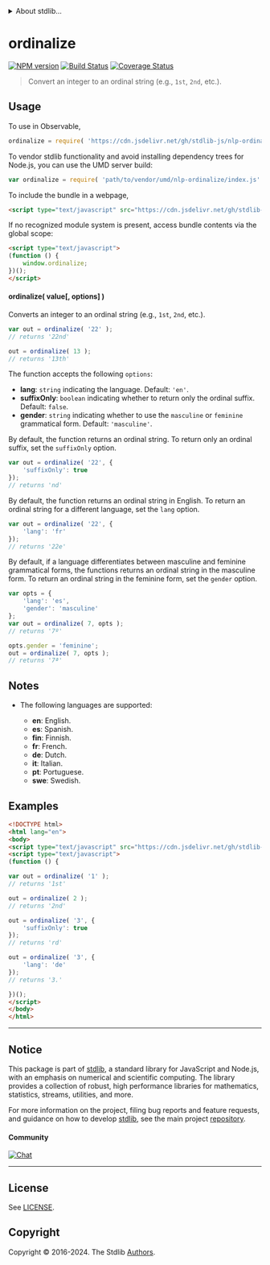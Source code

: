 <!--

@license Apache-2.0

Copyright (c) 2022 The Stdlib Authors.

Licensed under the Apache License, Version 2.0 (the "License");
you may not use this file except in compliance with the License.
You may obtain a copy of the License at

   http://www.apache.org/licenses/LICENSE-2.0

Unless required by applicable law or agreed to in writing, software
distributed under the License is distributed on an "AS IS" BASIS,
WITHOUT WARRANTIES OR CONDITIONS OF ANY KIND, either express or implied.
See the License for the specific language governing permissions and
limitations under the License.

-->


<details>
  <summary>
    About stdlib...
  </summary>
  <p>We believe in a future in which the web is a preferred environment for numerical computation. To help realize this future, we've built stdlib. stdlib is a standard library, with an emphasis on numerical and scientific computation, written in JavaScript (and C) for execution in browsers and in Node.js.</p>
  <p>The library is fully decomposable, being architected in such a way that you can swap out and mix and match APIs and functionality to cater to your exact preferences and use cases.</p>
  <p>When you use stdlib, you can be absolutely certain that you are using the most thorough, rigorous, well-written, studied, documented, tested, measured, and high-quality code out there.</p>
  <p>To join us in bringing numerical computing to the web, get started by checking us out on <a href="https://github.com/stdlib-js/stdlib">GitHub</a>, and please consider <a href="https://opencollective.com/stdlib">financially supporting stdlib</a>. We greatly appreciate your continued support!</p>
</details>

# ordinalize

[![NPM version][npm-image]][npm-url] [![Build Status][test-image]][test-url] [![Coverage Status][coverage-image]][coverage-url] <!-- [![dependencies][dependencies-image]][dependencies-url] -->

> Convert an integer to an ordinal string (e.g., `1st`, `2nd`, etc.).

<section class="intro">

</section>

<!-- /.intro -->



<section class="usage">

## Usage

To use in Observable,

```javascript
ordinalize = require( 'https://cdn.jsdelivr.net/gh/stdlib-js/nlp-ordinalize@v0.2.1-umd/browser.js' )
```

To vendor stdlib functionality and avoid installing dependency trees for Node.js, you can use the UMD server build:

```javascript
var ordinalize = require( 'path/to/vendor/umd/nlp-ordinalize/index.js' )
```

To include the bundle in a webpage,

```html
<script type="text/javascript" src="https://cdn.jsdelivr.net/gh/stdlib-js/nlp-ordinalize@v0.2.1-umd/browser.js"></script>
```

If no recognized module system is present, access bundle contents via the global scope:

```html
<script type="text/javascript">
(function () {
    window.ordinalize;
})();
</script>
```

#### ordinalize( value\[, options] )

Converts an integer to an ordinal string (e.g., `1st`, `2nd`, etc.).

```javascript
var out = ordinalize( '22' );
// returns '22nd'

out = ordinalize( 13 );
// returns '13th'
```

The function accepts the following `options`:

-   **lang**: `string` indicating the language. Default: `'en'`.
-   **suffixOnly**: `boolean` indicating whether to return only the ordinal suffix. Default: `false`.
-   **gender**: `string` indicating whether to use the `masculine` or `feminine` grammatical form. Default: `'masculine'`.

By default, the function returns an ordinal string. To return only an ordinal suffix, set the `suffixOnly` option.

```javascript
var out = ordinalize( '22', {
    'suffixOnly': true
});
// returns 'nd'
```

By default, the function returns an ordinal string in English. To return an ordinal string for a different language, set the `lang` option.

```javascript
var out = ordinalize( '22', {
    'lang': 'fr'
});
// returns '22e'
```

By default, if a language differentiates between masculine and feminine grammatical forms, the functions returns an ordinal string in the masculine form. To return an ordinal string in the feminine form, set the `gender` option.

```javascript
var opts = {
    'lang': 'es',
    'gender': 'masculine'
};
var out = ordinalize( 7, opts );
// returns '7º'

opts.gender = 'feminine';
out = ordinalize( 7, opts );
// returns '7ª'
```

</section>

<!-- /.usage -->

<!-- Package usage notes. Make sure to keep an empty line after the `section` element and another before the `/section` close. -->

<section class="notes">

## Notes

-   The following languages are supported:

    -   **en**: English.
    -   **es**: Spanish.
    -   **fin**: Finnish.
    -   **fr**: French.
    -   **de**: Dutch.
    -   **it**: Italian.
    -   **pt**: Portuguese.
    -   **swe**: Swedish.

</section>

<!-- /.notes -->

<section class="examples">

## Examples

<!-- eslint no-undef: "error" -->

```html
<!DOCTYPE html>
<html lang="en">
<body>
<script type="text/javascript" src="https://cdn.jsdelivr.net/gh/stdlib-js/nlp-ordinalize@v0.2.1-umd/browser.js"></script>
<script type="text/javascript">
(function () {

var out = ordinalize( '1' );
// returns '1st'

out = ordinalize( 2 );
// returns '2nd'

out = ordinalize( '3', {
    'suffixOnly': true
});
// returns 'rd'

out = ordinalize( '3', {
    'lang': 'de'
});
// returns '3.'

})();
</script>
</body>
</html>
```

</section>

<!-- /.examples -->

<!-- Section to include cited references. If references are included, add a horizontal rule *before* the section. Make sure to keep an empty line after the `section` element and another before the `/section` close. -->

<section class="references">

</section>

<!-- /.references -->

<!-- Section for related `stdlib` packages. Do not manually edit this section, as it is automatically populated. -->

<section class="related">

</section>

<!-- /.related -->

<!-- Section for all links. Make sure to keep an empty line after the `section` element and another before the `/section` close. -->


<section class="main-repo" >

* * *

## Notice

This package is part of [stdlib][stdlib], a standard library for JavaScript and Node.js, with an emphasis on numerical and scientific computing. The library provides a collection of robust, high performance libraries for mathematics, statistics, streams, utilities, and more.

For more information on the project, filing bug reports and feature requests, and guidance on how to develop [stdlib][stdlib], see the main project [repository][stdlib].

#### Community

[![Chat][chat-image]][chat-url]

---

## License

See [LICENSE][stdlib-license].


## Copyright

Copyright &copy; 2016-2024. The Stdlib [Authors][stdlib-authors].

</section>

<!-- /.stdlib -->

<!-- Section for all links. Make sure to keep an empty line after the `section` element and another before the `/section` close. -->

<section class="links">

[npm-image]: http://img.shields.io/npm/v/@stdlib/nlp-ordinalize.svg
[npm-url]: https://npmjs.org/package/@stdlib/nlp-ordinalize

[test-image]: https://github.com/stdlib-js/nlp-ordinalize/actions/workflows/test.yml/badge.svg?branch=v0.2.1
[test-url]: https://github.com/stdlib-js/nlp-ordinalize/actions/workflows/test.yml?query=branch:v0.2.1

[coverage-image]: https://img.shields.io/codecov/c/github/stdlib-js/nlp-ordinalize/main.svg
[coverage-url]: https://codecov.io/github/stdlib-js/nlp-ordinalize?branch=main

<!--

[dependencies-image]: https://img.shields.io/david/stdlib-js/nlp-ordinalize.svg
[dependencies-url]: https://david-dm.org/stdlib-js/nlp-ordinalize/main

-->

[chat-image]: https://img.shields.io/gitter/room/stdlib-js/stdlib.svg
[chat-url]: https://app.gitter.im/#/room/#stdlib-js_stdlib:gitter.im

[stdlib]: https://github.com/stdlib-js/stdlib

[stdlib-authors]: https://github.com/stdlib-js/stdlib/graphs/contributors

[umd]: https://github.com/umdjs/umd
[es-module]: https://developer.mozilla.org/en-US/docs/Web/JavaScript/Guide/Modules

[deno-url]: https://github.com/stdlib-js/nlp-ordinalize/tree/deno
[deno-readme]: https://github.com/stdlib-js/nlp-ordinalize/blob/deno/README.md
[umd-url]: https://github.com/stdlib-js/nlp-ordinalize/tree/umd
[umd-readme]: https://github.com/stdlib-js/nlp-ordinalize/blob/umd/README.md
[esm-url]: https://github.com/stdlib-js/nlp-ordinalize/tree/esm
[esm-readme]: https://github.com/stdlib-js/nlp-ordinalize/blob/esm/README.md
[branches-url]: https://github.com/stdlib-js/nlp-ordinalize/blob/main/branches.md

[stdlib-license]: https://raw.githubusercontent.com/stdlib-js/nlp-ordinalize/main/LICENSE

</section>

<!-- /.links -->

